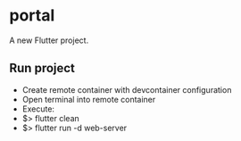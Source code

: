 # portal

A new Flutter project.

## Run project

- Create remote container with devcontainer configuration
- Open terminal into remote container
- Execute:
- $> flutter clean
- $> flutter run -d web-server

